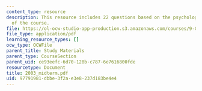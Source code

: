```yaml
---
content_type: resource
description: This resource includes 22 questions based on the psychological understanding
  of the course.
file: https://ol-ocw-studio-app-production.s3.amazonaws.com/courses/9-00-introduction-to-psychology-fall-2004/97791981dbbe3f2ae3e8237d183be4e4_2003_midterm.pdf
file_type: application/pdf
learning_resource_types: []
ocw_type: OCWFile
parent_title: Study Materials
parent_type: CourseSection
parent_uid: ce93eefc-6d70-128b-c787-6e7616800fde
resourcetype: Document
title: 2003_midterm.pdf
uid: 97791981-dbbe-3f2a-e3e8-237d183be4e4
---
```

